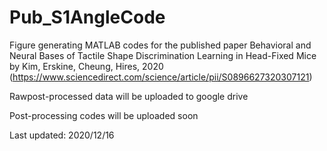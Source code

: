 # Pub_S1AngleCode
Figure generating MATLAB codes for the published paper Behavioral and Neural Bases of Tactile Shape
Discrimination Learning in Head-Fixed Mice by Kim, Erskine, Cheung, Hires, 2020 (https://www.sciencedirect.com/science/article/pii/S0896627320307121)

Rawpost-processed data will be uploaded to google drive

Post-processing codes will be uploaded soon

Last updated: 2020/12/16
